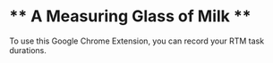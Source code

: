 ** A Measuring Glass of Milk **
===============================

To use this Google Chrome Extension, you can record your RTM task durations.

